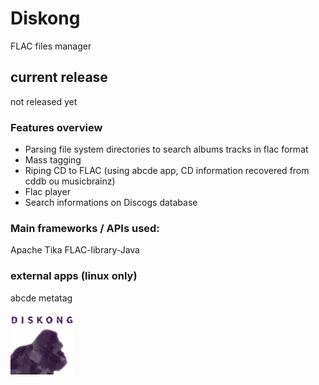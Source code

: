 # Diskong

FLAC files manager


## current release
not released yet


### Features overview
- Parsing file system directories to search albums tracks in flac format
- Mass tagging
- Riping CD to FLAC (using abcde app, CD information recovered from cddb ou musicbrainz)
- Flac player
- Search informations on Discogs database

### Main frameworks / APIs used:
Apache Tika
FLAC-library-Java

### external apps (linux only)
abcde
metatag

<div align="left">
        <img width="20%" src="/info/dk114.png" alt="Diskong logo" title="first logo"</img>
</div>